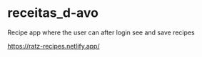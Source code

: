 # receitas_d-avo
 Recipe app where the user can after login see and save recipes

https://ratz-recipes.netlify.app/
